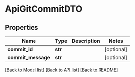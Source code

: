 # ApiGitCommitDTO

## Properties
Name | Type | Description | Notes
------------ | ------------- | ------------- | -------------
**commit_id** | **str** |  | [optional] 
**commit_message** | **str** |  | [optional] 

[[Back to Model list]](../README.md#documentation-for-models) [[Back to API list]](../README.md#documentation-for-api-endpoints) [[Back to README]](../README.md)


